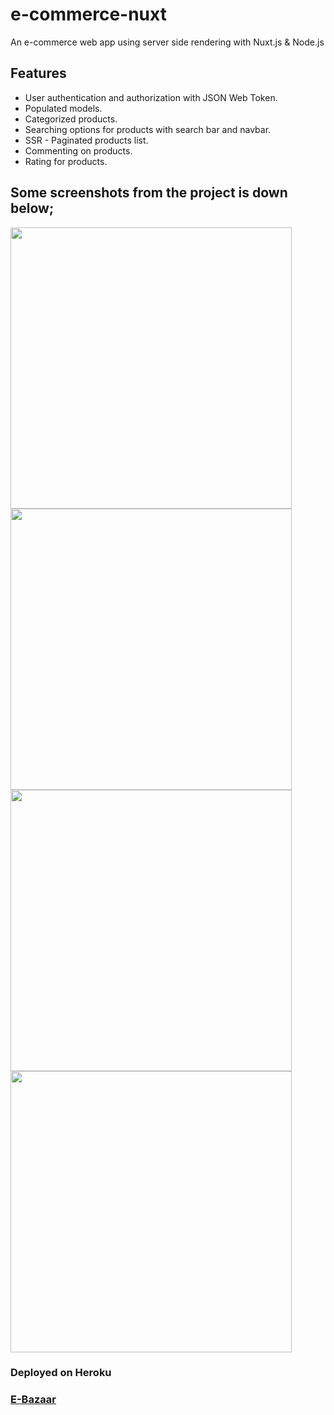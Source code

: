 # e-commerce-nuxt
An e-commerce web app using server side rendering with Nuxt.js &amp; Node.js

## Features
* User authentication and authorization with JSON Web Token.
* Populated models.
* Categorized products.
* Searching options for products with search bar and navbar.
* SSR - Paginated products list.
* Commenting on products.
* Rating for products.

## Some screenshots from the project is down below; 

<img src='https://user-images.githubusercontent.com/68704608/130433100-93cddceb-9245-4c0a-b7ef-f20ae521f630.png' width='450px'>
<img src='https://user-images.githubusercontent.com/68704608/130431963-4890fffb-2f5f-4f35-bd5b-ad730783086b.png' width='450px'>
<div>
<img src='https://user-images.githubusercontent.com/68704608/130431953-e62c963b-d709-4502-b3c3-a639af96543f.png' width='450px'>
<img src='https://user-images.githubusercontent.com/68704608/130431944-e5c9ab12-ee2c-45fe-b163-d9b3b0ea3e03.png' width='450px'>
</div>

### Deployed on Heroku 
### [E-Bazaar](https://nuxt-e-bazaar21.herokuapp.com/)
